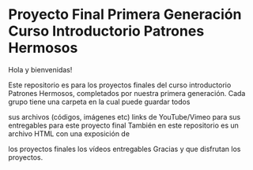 # Proyecto Final Primera Generación Curso Introductorio Patrones Hermosos

Hola y bienvenidas!

Este repositorio es para los proyectos finales del curso introductorio Patrones Hermosos, completados por nuestra primera generación. Cada grupo tiene una carpeta en la cual puede guardar todos

sus archivos (códigos, imágenes etc)
links de YouTube/Vimeo para sus entregables para este proyecto final
También en este repositorio es un archivo HTML con una exposición de

los proyectos finales
los vídeos entregables
Gracias y que disfrutan los proyectos.
